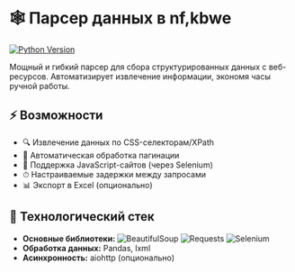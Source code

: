 # 🕸️ Парсер данных в nf,kbwe

[![Python Version](https://img.shields.io/badge/python-3.8+-blue.svg)](https://python.org)


Мощный и гибкий парсер для сбора структурированных данных с веб-ресурсов. Автоматизирует извлечение информации, экономя часы ручной работы.



## ⚡️ Возможности
- 🔍 Извлечение данных по CSS-селекторам/XPath
- 🔁 Автоматическая обработка пагинации
- 🤖 Поддержка JavaScript-сайтов (через Selenium)
- ⏱ Настраиваемые задержки между запросами
- 📊 Экспорт в Excel (опционально)

## 🧰 Технологический стек
- **Основные библиотеки:** 
  ![BeautifulSoup](https://img.shields.io/badge/-BeautifulSoup4-3776AB?logo=python&logoColor=white)
  ![Requests](https://img.shields.io/badge/-Requests-3776AB?logo=python&logoColor=white)
  ![Selenium](https://img.shields.io/badge/-Selenium-43B02A?logo=selenium&logoColor=white)
- **Обработка данных:** Pandas, lxml
- **Асинхронность:** aiohttp (опционально)



